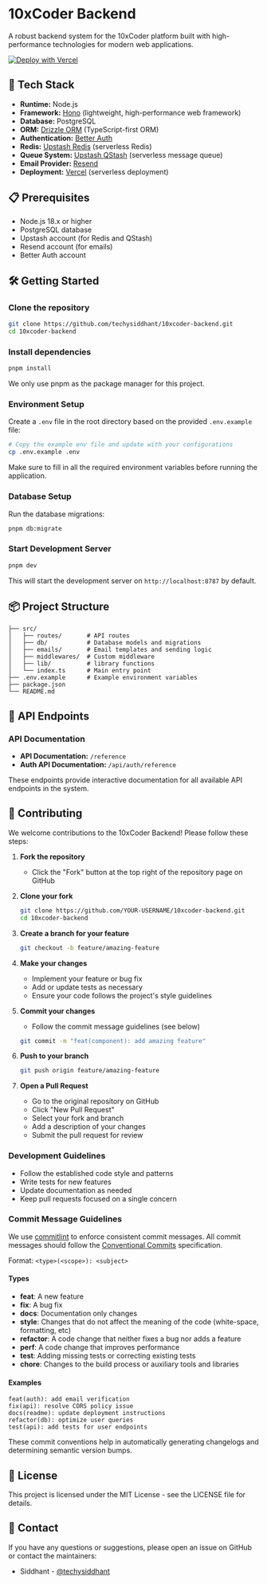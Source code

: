 # 10xCoder Backend

A robust backend system for the 10xCoder platform built with high-performance technologies for modern web applications.

[![Deploy with Vercel](https://vercel.com/button)](https://vercel.com/new/clone?repository-url=https%3A%2F%2Fgithub.com%2Ftechysiddhant%2F10xcoder-backend)

## 🚀 Tech Stack

- **Runtime:** Node.js
- **Framework:** [Hono](https://hono.dev/) (lightweight, high-performance web framework)
- **Database:** PostgreSQL
- **ORM:** [Drizzle ORM](https://orm.drizzle.team/) (TypeScript-first ORM)
- **Authentication:** [Better Auth](https://better-auth.com/)
- **Redis:** [Upstash Redis](https://upstash.com/) (serverless Redis)
- **Queue System:** [Upstash QStash](https://upstash.com/docs/qstash) (serverless message queue)
- **Email Provider:** [Resend](https://resend.com/)
- **Deployment:** [Vercel](https://vercel.com/) (serverless deployment)

## 📋 Prerequisites

- Node.js 18.x or higher
- PostgreSQL database
- Upstash account (for Redis and QStash)
- Resend account (for emails)
- Better Auth account

## 🛠️ Getting Started

### Clone the repository

```bash
git clone https://github.com/techysiddhant/10xcoder-backend.git
cd 10xcoder-backend
```

### Install dependencies

```bash
pnpm install
```

We only use pnpm as the package manager for this project.

### Environment Setup

Create a `.env` file in the root directory based on the provided `.env.example` file:

```bash
# Copy the example env file and update with your configurations
cp .env.example .env
```

Make sure to fill in all the required environment variables before running the application.

### Database Setup

Run the database migrations:

```bash
pnpm db:migrate
```

### Start Development Server

```bash
pnpm dev
```

This will start the development server on `http://localhost:8787` by default.

## 📦 Project Structure

```
├── src/
│   ├── routes/       # API routes
│   ├── db/           # Database models and migrations
│   ├── emails/       # Email templates and sending logic
│   ├── middlewares/  # Custom middleware
│   ├── lib/          # library functions 
│   └── index.ts      # Main entry point
├── .env.example      # Example environment variables
├── package.json
└── README.md
```

## 🔄 API Endpoints

### API Documentation

- **API Documentation:** `/reference`
- **Auth API Documentation:** `/api/auth/reference`

These endpoints provide interactive documentation for all available API endpoints in the system.


## 🤝 Contributing

We welcome contributions to the 10xCoder Backend! Please follow these steps:

1. **Fork the repository**
   - Click the "Fork" button at the top right of the repository page on GitHub

2. **Clone your fork**
   ```bash
   git clone https://github.com/YOUR-USERNAME/10xcoder-backend.git
   cd 10xcoder-backend
   ```

3. **Create a branch for your feature**
   ```bash
   git checkout -b feature/amazing-feature
   ```

4. **Make your changes**
   - Implement your feature or bug fix
   - Add or update tests as necessary
   - Ensure your code follows the project's style guidelines

5. **Commit your changes**
   - Follow the commit message guidelines (see below)
   ```bash
   git commit -m "feat(component): add amazing feature"
   ```

6. **Push to your branch**
   ```bash
   git push origin feature/amazing-feature
   ```

7. **Open a Pull Request**
   - Go to the original repository on GitHub
   - Click "New Pull Request"
   - Select your fork and branch
   - Add a description of your changes
   - Submit the pull request for review

### Development Guidelines

- Follow the established code style and patterns
- Write tests for new features
- Update documentation as needed
- Keep pull requests focused on a single concern

### Commit Message Guidelines

We use [commitlint](https://commitlint.js.org/) to enforce consistent commit messages. All commit messages should follow the [Conventional Commits](https://www.conventionalcommits.org/) specification.

Format: `<type>(<scope>): <subject>`

#### Types
- **feat**: A new feature
- **fix**: A bug fix
- **docs**: Documentation only changes
- **style**: Changes that do not affect the meaning of the code (white-space, formatting, etc)
- **refactor**: A code change that neither fixes a bug nor adds a feature
- **perf**: A code change that improves performance
- **test**: Adding missing tests or correcting existing tests
- **chore**: Changes to the build process or auxiliary tools and libraries

#### Examples

```
feat(auth): add email verification
fix(api): resolve CORS policy issue
docs(readme): update deployment instructions
refactor(db): optimize user queries
test(api): add tests for user endpoints
```

These commit conventions help in automatically generating changelogs and determining semantic version bumps.

## 📝 License

This project is licensed under the MIT License - see the LICENSE file for details.

## 📧 Contact

If you have any questions or suggestions, please open an issue on GitHub or contact the maintainers:

- Siddhant - [@techysiddhant](https://github.com/techysiddhant)